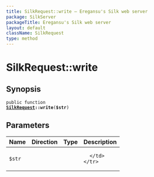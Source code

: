 ```yaml
---
title: SilkRequest::write — Eregansu's Silk web server
package: SilkServer
packageTitle: Eregansu's Silk web server
layout: default
className: SilkRequest
type: method
---
```


# SilkRequest::write

## Synopsis

<code>public function <b><a href="SilkRequest">SilkRequest</a>::write</b>(<b>$str</b>)</code>

## Parameters

<table>
  <thead>
    <tr>
      <th>Name</th>
      <th>Direction</th>
      <th>Type</th>
      <th>Description</th>
    </tr>
  </thead>
  <tbody>
    <tr>
      <td><code>$str</code>
      <td><i></i></td>
      <td></td>
      <td>

      </td>
    </tr>
  </tbody>
</table>


